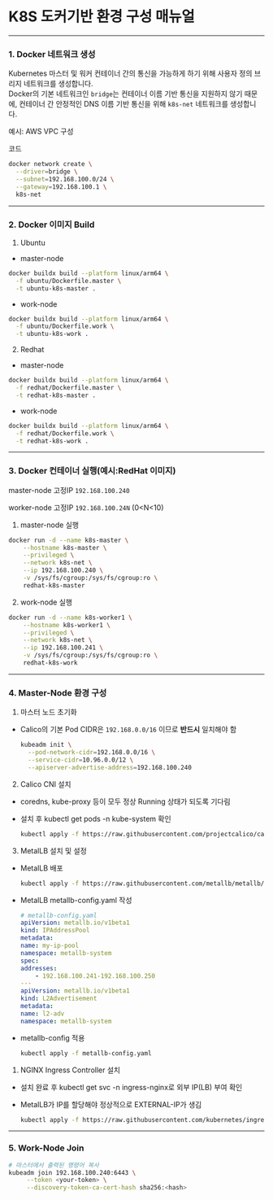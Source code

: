 # K8S 도커기반 환경 구성 매뉴얼
---
### 1. Docker 네트워크 생성

Kubernetes 마스터 및 워커 컨테이너 간의 통신을 가능하게 하기 위해 사용자 정의 브리지 네트워크를 생성합니다.  
Docker의 기본 네트워크인 `bridge`는 컨테이너 이름 기반 통신을 지원하지 않기 때문에, 컨테이너 간 안정적인 DNS 이름 기반 통신을 위해 `k8s-net` 네트워크를 생성합니다.

예시: AWS VPC 구성

 코드
```bash
docker network create \
  --driver=bridge \
  --subnet=192.168.100.0/24 \
  --gateway=192.168.100.1 \
  k8s-net
```

---

### 2. Docker 이미지 Build
1. Ubuntu
   
- master-node
     
```bash
docker buildx build --platform linux/arm64 \
  -f ubuntu/Dockerfile.master \
  -t ubuntu-k8s-master .
```
   
- work-node
     
```bash
docker buildx build --platform linux/arm64 \
  -f ubuntu/Dockerfile.work \
  -t ubuntu-k8s-work .
```
2. Redhat
   
- master-node
     
```bash
docker buildx build --platform linux/arm64 \
  -f redhat/Dockerfile.master \
  -t redhat-k8s-master .
```
   
- work-node
     
```bash
docker buildx build --platform linux/arm64 \
  -f redhat/Dockerfile.work \
  -t redhat-k8s-work .
```

---

### 3. Docker 컨테이너 실행(예시:RedHat 이미지)

master-node 고정IP `192.168.100.240`

worker-node 고정IP `192.168.100.24N` (0<N<10)


1. master-node 실행 
```bash
docker run -d --name k8s-master \
    --hostname k8s-master \
    --privileged \
    --network k8s-net \
    --ip 192.168.100.240 \
    -v /sys/fs/cgroup:/sys/fs/cgroup:ro \
    redhat-k8s-master
```

2. work-node 실행
```bash
docker run -d --name k8s-worker1 \
    --hostname k8s-worker1 \
    --privileged \
    --network k8s-net \
    --ip 192.168.100.241 \
    -v /sys/fs/cgroup:/sys/fs/cgroup:ro \
    redhat-k8s-work
```

---


### 4. Master-Node 환경 구성

1. 마스터 노드 초기화

- Calico의 기본 Pod CIDR은 `192.168.0.0/16` 이므로 **반드시** 일치해야 함

  ```bash
  kubeadm init \
    --pod-network-cidr=192.168.0.0/16 \
    --service-cidr=10.96.0.0/12 \
    --apiserver-advertise-address=192.168.100.240
  ```

2. Calico CNI 설치

- coredns, kube-proxy 등이 모두 정상 Running 상태가 되도록 기다림
- 설치 후 kubectl get pods -n kube-system 확인

    ```bash
    kubectl apply -f https://raw.githubusercontent.com/projectcalico/calico/v3.26.1/manifests/calico.yaml
    ```


3. MetalLB 설치 및 설정
- MetalLB 배포
   
    ```bash
    kubectl apply -f https://raw.githubusercontent.com/metallb/metallb/v0.13.10/config/manifests/metallb-native.yaml
    ```
- MetalLB metallb-config.yaml 작성
  
    ```yaml
    # metallb-config.yaml
    apiVersion: metallb.io/v1beta1
    kind: IPAddressPool
    metadata:
    name: my-ip-pool
    namespace: metallb-system
    spec:
    addresses:
        - 192.168.100.241-192.168.100.250
    ---
    apiVersion: metallb.io/v1beta1
    kind: L2Advertisement
    metadata:
    name: l2-adv
    namespace: metallb-system
    ```

- metallb-config 적용

    ```bash
    kubectl apply -f metallb-config.yaml
    ```


1. NGINX Ingress Controller 설치
- 설치 완료 후 kubectl get svc -n ingress-nginx로 외부 IP(LB) 부여 확인
- MetalLB가 IP를 할당해야 정상적으로 EXTERNAL-IP가 생김

    ```bash
    kubectl apply -f https://raw.githubusercontent.com/kubernetes/ingress-nginx/controller-v1.9.3/deploy/static/provider/cloud/deploy.yaml
    ```

---


### 5. Work-Node Join

   ```bash
   # 마스터에서 출력된 명령어 복사
   kubeadm join 192.168.100.240:6443 \
        --token <your-token> \
        --discovery-token-ca-cert-hash sha256:<hash>
   
   ```

